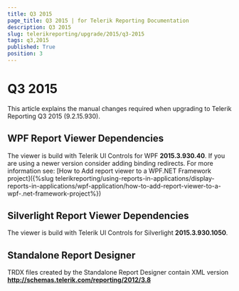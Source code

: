 ```yaml
---
title: Q3 2015
page_title: Q3 2015 | for Telerik Reporting Documentation
description: Q3 2015
slug: telerikreporting/upgrade/2015/q3-2015
tags: q3,2015
published: True
position: 3
---
```


# Q3 2015



This article explains the manual changes required when upgrading to Telerik Reporting Q3 2015 (9.2.15.930).

## WPF Report Viewer Dependencies

The viewer is build with Telerik UI Controls for WPF __2015.3.930.40__. If you are using a newer version consider adding binding redirects. For more information see:           [How to Add report viewer to a WPF.NET Framework project]({%slug telerikreporting/using-reports-in-applications/display-reports-in-applications/wpf-application/how-to-add-report-viewer-to-a-wpf-.net-framework-project%})

## Silverlight Report Viewer Dependencies

The viewer is build with Telerik UI Controls for Silverlight __2015.3.930.1050__.         

## Standalone Report Designer

TRDX files created by the Standalone Report Designer contain XML version __http://schemas.telerik.com/reporting/2012/3.8__ 



